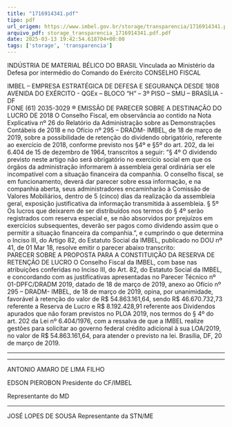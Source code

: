```yaml
---
title: "1716914341.pdf"
tipo: pdf
url_origem: https://www.imbel.gov.br/storage/transparencia/1716914341.pdf
arquivo_pdf: storage_transparencia_1716914341.pdf.pdf
date: 2025-03-13 19:42:54.618704+00:00
tags: ['storage', 'transparencia']
---
```


INDÚSTRIA DE MATERIAL BÉLICO DO BRASIL 
Vinculada ao Ministério da Defesa por intermédio do 
Comando do Exército 
CONSELHO FISCAL 
 
IMBEL – EMPRESA ESTRATÉGICA DE DEFESA E SEGURANÇA DESDE 1808 
AVENIDA DO EXÉRCITO - QGEx – BLOCO “H” – 3º PISO – SMU – BRASÍLIA - DF  
FONE (61) 2035-3029 
® 
EMISSÃO DE PARECER SOBRE A DESTINAÇÃO DO LUCRO DE 2018 
O Conselho Fiscal, em observância ao contido na Nota Explicativa nº 26 do Relatório 
da Administração sobre as Demonstrações Contábeis de 2018 e no Ofício nº 295 – 
DRADM- IMBEL, de 18 de março de 2019, sobre a possibilidade de retenção do 
dividendo obrigatório, referente ao exercício de 2018, conforme previsto nos §4º e 
§5º do art. 202, da lei 6.404 de 15 de dezembro de 1964, transcritos a seguir: “§ 4º O 
dividendo previsto neste artigo não será obrigatório no exercício social em que os 
órgãos da administração informarem à assembleia geral ordinária ser ele 
incompatível com a situação financeira da companhia. O conselho fiscal, se em 
funcionamento, deverá dar parecer sobre essa informação, e na companhia aberta, 
seus administradores encaminharão à Comissão de Valores Mobiliários, dentro de 5 
(cinco) dias da realização da assembleia geral, exposição justificativa da informação 
transmitida à assembleia. § 5º Os lucros que deixarem de ser distribuídos nos 
termos do § 4º serão registrados com reserva especial e, se não absorvidos por 
prejuízos em exercícios subsequentes, deverão ser pagos como dividendo assim 
que o permitir a situação financeira da companhia.”, e cumprindo o que determina o 
Inciso III, do Artigo 82, do Estatuto Social da IMBEL, publicado no DOU nº 41, de 01 
Mar 18, resolve emitir o parecer abaixo transcrito:  
PARECER SOBRE A PROPOSTA PARA A CONSTITUIÇÃO 
DA RESERVA DE RETENÇÃO DE LUCRO 
O Conselho Fiscal da IMBEL, com base nas atribuições conferidas no Inciso III, do 
Art. 82, do Estatuto Social da IMBEL, e concordando com as justificativas 
apresentadas no Parecer Técnico nº 01-DPFC/DRADM 2019, datado de 18 de 
março de 2019, anexo ao Ofício nº 295 – DRADM- IMBEL, de 18 de março de 2019, 
opina, por unanimidade, favorável à retenção do valor de R$ 54.863.161,64, sendo 
R$ 46.670.732,73 referente a Reserva de Lucro e R$ 8.192.428,91 referente aos 
Dividendos apurados que não foram previstos no PLOA 2019, nos termos do § 4º do 
art. 202 da Lei nº 6.404/1976, com a ressalva de que a IMBEL realize gestões para 
solicitar ao governo federal crédito adicional à sua LOA/2019, no valor de R$ 
54.863.161,64, para atender o previsto na lei. 
Brasília, DF, 20 de março de 2019. 
 
 
 
________________________________ 
_____________________________ 
  ANTONIO AMARO DE LIMA FILHO  
 
  EDSON PIEROBON 
          Presidente do CF/IMBEL  
 
 
Representante do MD 
 
 
______________________________ 
JOSÉ LOPES DE SOUSA 
Representante da STN/ME 


